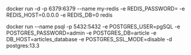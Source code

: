 docker run -d -p 6379:6379 --name my-redis -e REDIS_PASSWORD= -e REDIS_HOST=0.0.0.0 -e REDIS_DB=0 redis


docker run --name psql -p 5432:5432 -e POSTGRES_USER=pgSQL -e POSTGRES_PASSWORD=admin -e POSTGRES_DB=article -e DB_HOST=articles_database -e POSTGRES_SSL_MODE=disable -d postgres:13.3